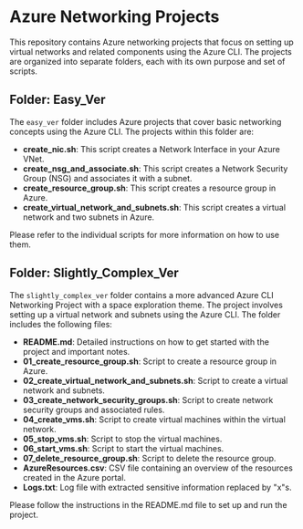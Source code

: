 # Azure Networking Projects

This repository contains Azure networking projects that focus on setting up virtual networks and related components using the Azure CLI. The projects are organized into separate folders, each with its own purpose and set of scripts.

## Folder: Easy_Ver

The `easy_ver` folder includes Azure projects that cover basic networking concepts using the Azure CLI. The projects within this folder are:

- **create_nic.sh**: This script creates a Network Interface in your Azure VNet.
- **create_nsg_and_associate.sh**: This script creates a Network Security Group (NSG) and associates it with a subnet.
- **create_resource_group.sh**: This script creates a resource group in Azure.
- **create_virtual_network_and_subnets.sh**: This script creates a virtual network and two subnets in Azure.

Please refer to the individual scripts for more information on how to use them.

## Folder: Slightly_Complex_Ver

The `slightly_complex_ver` folder contains a more advanced Azure CLI Networking Project with a space exploration theme. The project involves setting up a virtual network and subnets using the Azure CLI. The folder includes the following files:

- **README.md**: Detailed instructions on how to get started with the project and important notes.
- **01_create_resource_group.sh**: Script to create a resource group in Azure.
- **02_create_virtual_network_and_subnets.sh**: Script to create a virtual network and subnets.
- **03_create_network_security_groups.sh**: Script to create network security groups and associated rules.
- **04_create_vms.sh**: Script to create virtual machines within the virtual network.
- **05_stop_vms.sh**: Script to stop the virtual machines.
- **06_start_vms.sh**: Script to start the virtual machines.
- **07_delete_resource_group.sh**: Script to delete the resource group.
- **AzureResources.csv**: CSV file containing an overview of the resources created in the Azure portal.
- **Logs.txt**: Log file with extracted sensitive information replaced by "x"s.

Please follow the instructions in the README.md file to set up and run the project.